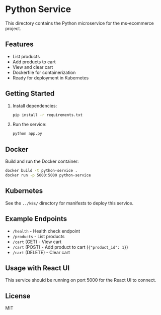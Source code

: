 # Python Service

This directory contains the Python microservice for the ms-ecommerce project.

## Features
- List products
- Add products to cart
- View and clear cart
- Dockerfile for containerization
- Ready for deployment in Kubernetes

## Getting Started
1. Install dependencies:
   ```bash
   pip install -r requirements.txt
   ```
2. Run the service:
   ```bash
   python app.py
   ```

## Docker
Build and run the Docker container:
```bash
docker build -t python-service .
docker run -p 5000:5000 python-service
```

## Kubernetes
See the `../k8s/` directory for manifests to deploy this service.

## Example Endpoints
- `/health` - Health check endpoint
- `/products` - List products
- `/cart` (GET) - View cart
- `/cart` (POST) - Add product to cart (`{"product_id": 1}`)
- `/cart` (DELETE) - Clear cart

## Usage with React UI
This service should be running on port 5000 for the React UI to connect.

## License
MIT
